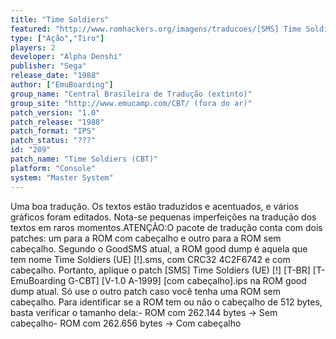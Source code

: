 ```yaml
---
title: "Time Soldiers"
featured: "http://www.romhackers.org/imagens/traducoes/[SMS] Time Soldiers - CBT - 1.png"
type: ["Ação","Tiro"]
players: 2
developer: "Alpha Denshi"
publisher: "Sega"
release_date: "1988"
author: ["EmuBoarding"]
group_name: "Central Brasileira de Tradução (extinto)"
group_site: "http://www.emucamp.com/CBT/ (fora do ar)"
patch_version: "1.0"
patch_release: "1988"
patch_format: "IPS"
patch_status: "???"
id: "209"
patch_name: "Time Soldiers (CBT)"
platform: "Console"
system: "Master System"
---
```


Uma boa tradução. Os textos estão traduzidos e acentuados, e vários gráficos foram editados. Nota-se pequenas imperfeições na tradução dos textos em raros momentos.ATENÇÃO:O pacote de tradução conta com dois patches: um para a ROM com cabeçalho e outro para a ROM sem cabeçalho. Segundo o GoodSMS atual, a ROM good dump é aquela que tem nome Time Soldiers (UE) [!].sms, com CRC32 4C2F6742 e com cabeçalho. Portanto, aplique o patch [SMS] Time Soldiers (UE) [!] [T-BR] [T-EmuBoarding G-CBT] [V-1.0 A-1999] [com cabeçalho].ips na ROM good dump atual. Só use o outro patch caso você tenha uma ROM sem cabeçalho. Para identificar se a ROM tem ou não o cabeçalho de 512 bytes, basta verificar o tamanho dela:- ROM com 262.144 bytes -> Sem cabeçalho- ROM com 262.656 bytes -> Com cabeçalho
